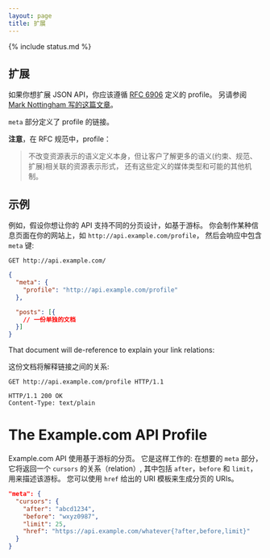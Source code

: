 ```yaml
---
layout: page
title: 扩展
---
```


{% include status.md %}

## 扩展 <a href="#extending" id="extending" class="headerlink"></a>

如果你想扩展 JSON API，你应该遵循 [RFC 6906](http://tools.ietf.org/html/rfc6906) 定义的 profile。
另请参阅 [Mark Nottingham 写的这篇文章](http://www.mnot.net/blog/2012/04/17/profiles)。

`meta` 部分定义了 profile 的链接。

**注意**，在 RFC 规范中，profile：

> 不改变资源表示的语义定义本身，但让客户了解更多的语义(约束、规范、扩展)相关联的资源表示形式，
> 还有这些定义的媒体类型和可能的其他机制。

## 示例 <a href="#examples" id="examples" class="headerlink"></a>

例如，假设你想让你的 API 支持不同的分页设计，如基于游标。
你会制作某种信息页面在你的网站上，如 `http://api.example.com/profile`，
然后会响应中包含 `meta` 键:

```text
GET http://api.example.com/
```

```json
{
  "meta": {
    "profile": "http://api.example.com/profile"
  },

  "posts": [{
    // 一份单独的文档
  }]
}
```

That document will de-reference to explain your link relations:

这份文档将解释链接之间的关系:

```text
GET http://api.example.com/profile HTTP/1.1
```

```text
HTTP/1.1 200 OK
Content-Type: text/plain
```

The Example.com API Profile
===========================

Example.com API 使用基于游标的分页。
它是这样工作的:
在想要的 `meta` 部分，它将返回一个 `cursors` 的关系（relation）,
其中包括 `after`，`before` 和 `limit`，用来描述该游标。
您可以使用 `href` 给出的 URI 模板来生成分页的 URIs。

```json
"meta": {
  "cursors": {
    "after": "abcd1234",
    "before": "wxyz0987",
    "limit": 25,
    "href": "https://api.example.com/whatever{?after,before,limit}"
  }
}
```
